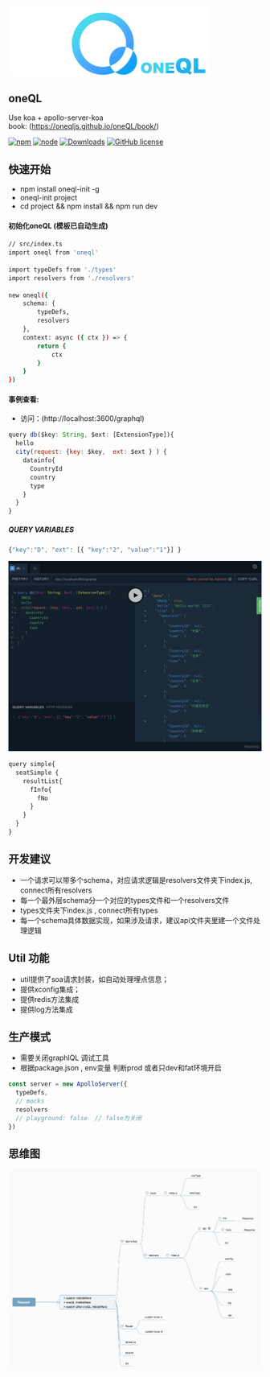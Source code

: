 <img src="./doc/oneql_text_left.png" width="400px" />


oneQL
--------
Use koa + apollo-server-koa <br/>
book: (https://oneqljs.github.io/oneQL/book/)

[![npm][npm]][npm-url]
[![node][node]][node-url]
[![Downloads][downloads-image]][npm-url]
[![GitHub license](https://img.shields.io/badge/license-MIT-lightgrey.svg?maxAge=2592000)]()

快速开始
---------
- npm install oneql-init -g
- oneql-init project
- cd project && npm install && npm run dev

#### 初始化oneQL (模板已自动生成)

```sh
// src/index.ts
import oneql from 'oneql'

import typeDefs from './types'
import resolvers from './resolvers'

new oneql({
    schema: {
        typeDefs,
        resolvers
    },
    context: async ({ ctx }) => {
        return {
            ctx
        }
    }
})
```

#### 事例查看:
- 访问：(http://localhost:3600/graphql)

```js
query db($key: String, $ext: [ExtensionType]){
  hello
  city(request: {key: $key,  ext: $ext } ) {
    datainfo{
      CountryId
      country
      type
    }
  }
}
```

##### QUERY VARIABLES
```js
{"key":"D", "ext": [{ "key":"2", "value":"1"}] }
```

![avatar](./doc/oneQL-example.png)


```js
query simple{
  seatSimple {
    resultList{
      fInfo{
        fNo
      }
    }
  }
}
```

开发建议
----------
- 一个请求可以带多个schema，对应请求逻辑是resolvers文件夹下index.js, connect所有resolvers
- 每一个最外层schema分一个对应的types文件和一个resolvers文件
- types文件夹下index.js , connect所有types
- 每一个schema具体数据实现，如果涉及请求，建议api文件夹里建一个文件处理逻辑


Util 功能
------------
+ util提供了soa请求封装，如自动处理埋点信息；
+ 提供xconfig集成；
+ 提供redis方法集成
+ 提供log方法集成

生产模式
-------
- 需要关闭graphlQL 调试工具
- 根据package.json , env变量 判断prod 或者只dev和fat环境开启

```js
const server = new ApolloServer({
  typeDefs,
  // mocks
  resolvers
  // playground: false  // false为关闭
})
```

思维图
--------
![avatar](./doc/oneQL_n.png)

[npm]: https://img.shields.io/npm/v/oneql.svg
[npm-url]: https://npmjs.com/package/oneql

[node]: https://img.shields.io/node/v/oneql.svg
[node-url]: https://nodejs.org

[downloads-image]: https://img.shields.io/npm/dm/oneql.svg